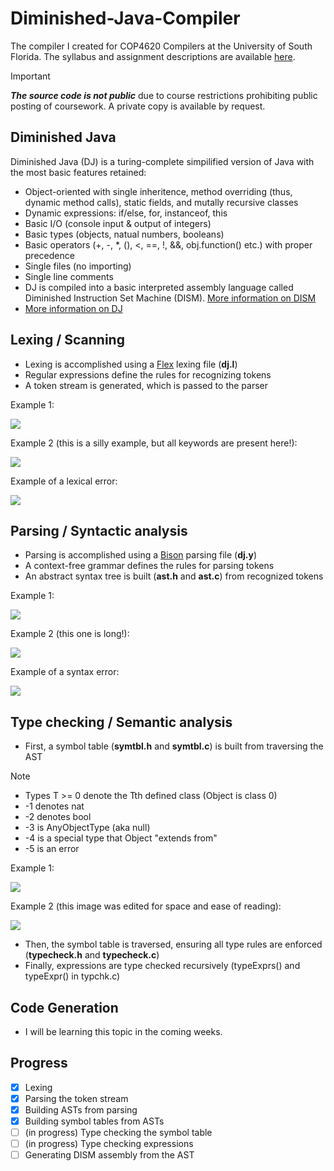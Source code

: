 # Diminished-Java-Compiler
The compiler I created for COP4620 Compilers at the University of South Florida. The syllabus and assignment descriptions are available [here](https://www.cse.usf.edu/~ligatti/compilers/24/).
> [!IMPORTANT]
> ***The source code is not public*** due to course restrictions prohibiting public posting of coursework. A private copy is available by request.

## Diminished Java
Diminished Java (DJ) is a turing-complete simpilified version of Java with the most basic features retained:
- Object-oriented with single inheritence, method overriding (thus, dynamic method calls), static fields, and mutally recursive classes
- Dynamic expressions: if/else, for, instanceof, this
- Basic I/O (console input & output of integers)
- Basic types (objects, natual numbers, booleans)
- Basic operators (+, -, *, (), <, ==, !, &&, obj.function() etc.) with proper precedence
- Single files (no importing)
- Single line comments
- DJ is compiled into a basic interpreted assembly language called Diminished Instruction Set Machine (DISM). [More information on DISM](https://cse.usf.edu/~ligatti/compilers/24/as1/dism/DISM-definition.pdf)
- [More information on DJ](https://cse.usf.edu/~ligatti/compilers/24/as1/dj/DJ-definition.pdf)

## Lexing / Scanning
- Lexing is accomplished using a [Flex](https://en.wikipedia.org/wiki/Flex_(lexical_analyser_generator)) lexing file (**dj.l**)
- Regular expressions define the rules for recognizing tokens
- A token stream is generated, which is passed to the parser

Example 1:

![](/images/lex1.png)

Example 2 (this is a silly example, but all keywords are present here!):

![](/images/lex2.png)

Example of a lexical error:

![](/images/lex_bad.png)

## Parsing / Syntactic analysis
- Parsing is accomplished using a [Bison](https://en.wikipedia.org/wiki/GNU_Bison) parsing file (**dj.y**)
- A context-free grammar defines the rules for parsing tokens
- An abstract syntax tree is built (**ast.h** and **ast.c**) from recognized tokens

Example 1:

![](/images/parse1.png)

Example 2 (this one is long!):

![](/images/parse2.png)

Example of a syntax error:

![](/images/parse_bad.png)

## Type checking / Semantic analysis
- First, a symbol table (**symtbl.h** and **symtbl.c**) is built from traversing the AST
>[!NOTE]
>- Types T >= 0 denote the Tth defined class (Object is class 0)
>- -1 denotes nat
>- -2 denotes bool
>- -3 is AnyObjectType (aka null)
>- -4 is a special type that Object "extends from"
>- -5 is an error

Example 1:

![](/images/ST1.png)

Example 2 (this image was edited for space and ease of reading):

![](/images/ST2.png)

- Then, the symbol table is traversed, ensuring all type rules are enforced (**typecheck.h** and **typecheck.c**)
- Finally, expressions are type checked recursively (typeExprs() and typeExpr() in typchk.c)

## Code Generation
- I will be learning this topic in the coming weeks.

## Progress
- [x] Lexing
- [x] Parsing the token stream
- [x] Building ASTs from parsing
- [x] Building symbol tables from ASTs
- [ ] (in progress) Type checking the symbol table
- [ ] (in progress) Type checking expressions
- [ ] Generating DISM assembly from the AST
